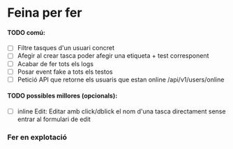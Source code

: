 # Feina per fer

#### TODO comú:
- [ ] Filtre tasques d'un usuari concret
- [ ] Afegir al crear tasca poder afegir una etiqueta + test corresponent
- [ ] Acabar de fer tots els logs
- [ ] Posar event fake a tots els testos
- [ ] Petició API que retorne els usuaris que estan online /api/v1/users/online
#### TODO possibles millores (opcionals):
- [ ] inline Edit: Editar amb click/dblick el nom d'una tasca directament sense entrar al formulari de edit

### Fer en explotació